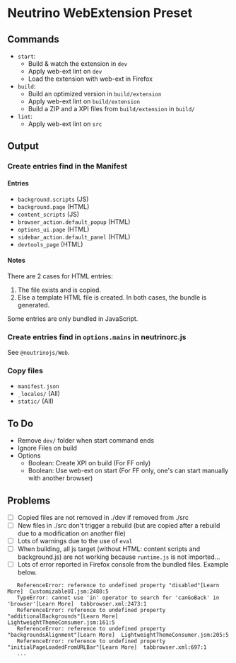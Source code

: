 # Neutrino WebExtension Preset

## Commands

- `start`: 
  - Build & watch the extension in `dev`
  - Apply web-ext lint on `dev`
  - Load the extension with web-ext in Firefox
- `build`: 
  - Build an optimized version in `build/extension`
  - Apply web-ext lint on `build/extension`
  - Build a ZIP and a XPI files from `build/extension` in `build/` 
- `lint`: 
  - Apply web-ext lint on `src`

## Output

### Create entries find in the Manifest

#### Entries
  - `background.scripts` (JS)
  - `background.page` (HTML)
  - `content_scripts` (JS)
  - `browser_action.default_popup` (HTML)
  - `options_ui.page` (HTML)
  - `sidebar_action.default_panel` (HTML)
  - `devtools_page` (HTML)

#### Notes
There are 2 cases for HTML entries:
 1. The file exists and is copied.
 2. Else a template HTML file is created. 
In both cases, the bundle is generated.

Some entries are only bundled in JavaScript.

### Create entries find in `options.mains` in neutrinorc.js 
See `@neutrinojs/Web`.

### Copy files
  - `manifest.json`
  - `_locales/` (All)
  - `static/` (All) 

## To Do
 - Remove `dev/` folder when start command ends
 - Ignore Files on build 
 - Options
   - Boolean: Create XPI on build (For FF only)
   - Boolean: Use web-ext on start (For FF only, one's can start manually with another browser)

## Problems
 - [ ] Copied files are not removed in ./dev if removed from ./src
 - [ ] New files in ./src don't trigger a rebuild (but are copied after a rebuild due to a modification on another file)
 - [ ]  Lots of warnings due to the use of `eval`
 - [ ] When building, all js target (without HTML: content scripts and background.js) are not working because `runtime.js` is not imported...
 - [ ]  Lots of error reported in Firefox console from the bundled files. Example below.
```
   ReferenceError: reference to undefined property "disabled"[Learn More]  CustomizableUI.jsm:2480:5
   TypeError: cannot use 'in' operator to search for 'canGoBack' in 'browser'[Learn More]  tabbrowser.xml:2473:1
   ReferenceError: reference to undefined property "additionalBackgrounds"[Learn More]  LightweightThemeConsumer.jsm:161:5
   ReferenceError: reference to undefined property "backgroundsAlignment"[Learn More]  LightweightThemeConsumer.jsm:205:5
   ReferenceError: reference to undefined property "initialPageLoadedFromURLBar"[Learn More]  tabbrowser.xml:697:1
   ...
```
